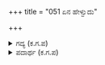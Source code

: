 +++
title = "051 ಏನ ಹೇಳ್ವುದು"

+++

<details><summary>ಗದ್ಯ (ಕ.ಗ.ಪ) </summary>

51. ಈ ವಿಚಿತ್ರಕ್ಕೆ ಏನು ಹೇಳೋಣ ? ಧರ್ಮತತ್ವವನ್ನು ನಿರ್ಣಯಿಸಿ ಹೇಳುವಲ್ಲಿ ಮುನಿ ಮುಖ್ಯರೇ, ಇಲ್ಲಿ ಅಜ್ಞಾನಿಗಳು ! ಶಿಶುಪಾಲ ತತ್ವಜ್ಞಾನ ಪಂಡಿತ ! ರಾತ್ರಿಯಲ್ಲಿ ಮಾತ್ರ ಸಂಚರಿಸುವ ಪಿಶಾಚಿಗಳು ಸೂರ್ಯರಶ್ಮಿಯನ್ನು ಮೆಚ್ಚುವುದಿಲ್ಲ. ಜ್ಞಾನಾಂಧಕಾರದಲ್ಲಿ ಮುಳುಗಿರುವವರೇ ಇಲ್ಲಿ ನಿಪುಣರಲ್ಲವೇ?
</details>

<details><summary>ಪದಾರ್ಥ (ಕ.ಗ.ಪ) </summary>

-
</details>
